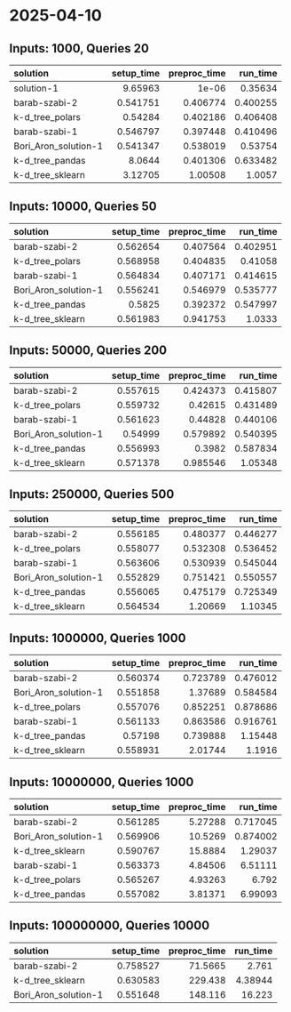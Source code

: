 # 2025-04-10

## Inputs: 1000, Queries 20

| solution             |   setup_time |   preproc_time |   run_time |
|:---------------------|-------------:|---------------:|-----------:|
| solution-1           |     9.65963  |       1e-06    |   0.35634  |
| barab-szabi-2        |     0.541751 |       0.406774 |   0.400255 |
| k-d_tree_polars      |     0.54284  |       0.402186 |   0.406408 |
| barab-szabi-1        |     0.546797 |       0.397448 |   0.410496 |
| Bori_Aron_solution-1 |     0.541347 |       0.538019 |   0.53754  |
| k-d_tree_pandas      |     8.0644   |       0.401306 |   0.633482 |
| k-d_tree_sklearn     |     3.12705  |       1.00508  |   1.0057   |

## Inputs: 10000, Queries 50

| solution             |   setup_time |   preproc_time |   run_time |
|:---------------------|-------------:|---------------:|-----------:|
| barab-szabi-2        |     0.562654 |       0.407564 |   0.402951 |
| k-d_tree_polars      |     0.568958 |       0.404835 |   0.41058  |
| barab-szabi-1        |     0.564834 |       0.407171 |   0.414615 |
| Bori_Aron_solution-1 |     0.556241 |       0.546979 |   0.535777 |
| k-d_tree_pandas      |     0.5825   |       0.392372 |   0.547997 |
| k-d_tree_sklearn     |     0.561983 |       0.941753 |   1.0333   |

## Inputs: 50000, Queries 200

| solution             |   setup_time |   preproc_time |   run_time |
|:---------------------|-------------:|---------------:|-----------:|
| barab-szabi-2        |     0.557615 |       0.424373 |   0.415807 |
| k-d_tree_polars      |     0.559732 |       0.42615  |   0.431489 |
| barab-szabi-1        |     0.561623 |       0.44828  |   0.440106 |
| Bori_Aron_solution-1 |     0.54999  |       0.579892 |   0.540395 |
| k-d_tree_pandas      |     0.556993 |       0.3982   |   0.587834 |
| k-d_tree_sklearn     |     0.571378 |       0.985546 |   1.05348  |

## Inputs: 250000, Queries 500

| solution             |   setup_time |   preproc_time |   run_time |
|:---------------------|-------------:|---------------:|-----------:|
| barab-szabi-2        |     0.556185 |       0.480377 |   0.446277 |
| k-d_tree_polars      |     0.558077 |       0.532308 |   0.536452 |
| barab-szabi-1        |     0.563606 |       0.530939 |   0.545044 |
| Bori_Aron_solution-1 |     0.552829 |       0.751421 |   0.550557 |
| k-d_tree_pandas      |     0.556065 |       0.475179 |   0.725349 |
| k-d_tree_sklearn     |     0.564534 |       1.20669  |   1.10345  |

## Inputs: 1000000, Queries 1000

| solution             |   setup_time |   preproc_time |   run_time |
|:---------------------|-------------:|---------------:|-----------:|
| barab-szabi-2        |     0.560374 |       0.723789 |   0.476012 |
| Bori_Aron_solution-1 |     0.551858 |       1.37689  |   0.584584 |
| k-d_tree_polars      |     0.557076 |       0.852251 |   0.878686 |
| barab-szabi-1        |     0.561133 |       0.863586 |   0.916761 |
| k-d_tree_pandas      |     0.57198  |       0.739888 |   1.15448  |
| k-d_tree_sklearn     |     0.558931 |       2.01744  |   1.1916   |

## Inputs: 10000000, Queries 1000

| solution             |   setup_time |   preproc_time |   run_time |
|:---------------------|-------------:|---------------:|-----------:|
| barab-szabi-2        |     0.561285 |        5.27288 |   0.717045 |
| Bori_Aron_solution-1 |     0.569906 |       10.5269  |   0.874002 |
| k-d_tree_sklearn     |     0.590767 |       15.8884  |   1.29037  |
| barab-szabi-1        |     0.563373 |        4.84506 |   6.51111  |
| k-d_tree_polars      |     0.565267 |        4.93263 |   6.792    |
| k-d_tree_pandas      |     0.557082 |        3.81371 |   6.99093  |

## Inputs: 100000000, Queries 10000

| solution             |   setup_time |   preproc_time |   run_time |
|:---------------------|-------------:|---------------:|-----------:|
| barab-szabi-2        |     0.758527 |        71.5665 |    2.761   |
| k-d_tree_sklearn     |     0.630583 |       229.438  |    4.38944 |
| Bori_Aron_solution-1 |     0.551648 |       148.116  |   16.223   |